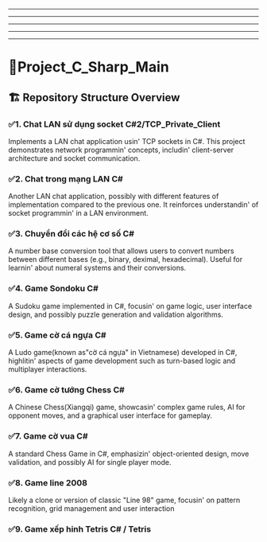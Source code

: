 ---
----------------------------------------------------------------------------------------------------
----------------------------------------------------------------------------------------------------
----------------------------------------------------------------------------------------------------
----------------------------------------------------------------------------------------------------
<h1> 🧠Project_C_Sharp_Main </h1>
<h2> 🏗️ Repository Structure Overview </h2>
<h3> ✅1. Chat LAN sử dụng socket C#2/TCP_Private_Client </h3> 
<p> Implements a LAN chat application usin' TCP sockets in C#. This project demonstrates network programmin' concepts, includin' client-server architecture and socket communication. </p>
<h3> ✅2. Chat trong mạng LAN C# </h3>
<p> Another LAN chat application, possibly with different features of implementation compared to the previous one. It reinforces understandin' of socket programmin' in a LAN environment. </p>
<h3> ✅3. Chuyển đổi các hệ cơ số C# </h3>
<p> A number base conversion tool that allows users to convert numbers between different bases (e.g., binary, deximal, hexadecimal). Useful for learnin' about numeral systems and their conversions. </p>
<h3> ✅4. Game Sondoku C# </h3>
<p> A Sudoku game implemented in C#, focusin' on game logic, user interface design, and possibly puzzle generation and validation algorithms. </p>
<h3> ✅5. Game cờ cá ngựa C# </h3>
<p> A Ludo game(known as"cờ cá ngựa" in Vietnamese) developed in C#, highlitin' aspects of game development such as turn-based logic and multiplayer interactions. </p>
<h3> ✅6. Game cờ tướng Chess C# </h3>
<p> A Chinese Chess(Xiangqi) game, showcasin' complex game rules, AI for opponent moves, and a graphical user interface for gameplay. </p>
<h3> ✅7. Game cờ vua C# </h3>
<p> A standard Chess Game in C#, emphasizin' object-oriented design, move validation, and possibly AI for single player mode. </p>
<h3> ✅8. Game line 2008 </h3>
<p> Likely a clone or version of classic "Line 98" game, focusin' on pattern recognition, grid management and user interaction </p>
<h3> ✅9. Game xếp hinh Tetris C# / Tetris </h3>
